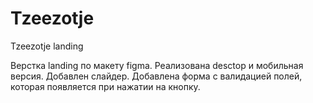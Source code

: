 # Tzeezotje
Tzeezotje landing

Верстка landing по макету figma. 
Реализована desctop и мобильная версия. Добавлен слайдер. Добавлена форма с валидацией полей, которая появляется при нажатии на кнопку.
